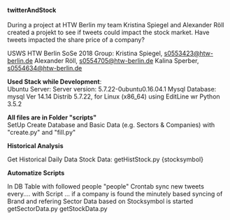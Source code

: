 <b>twitterAndStock</b><br>
<br>
During a project at HTW Berlin my team Kristina Spiegel and Alexander Röll created a projekt to see if tweets could impact the stock market. 
Have tweets impacted the share price of a company?

USWS HTW Berlin SoSe 2018 Group: 
Kristina Spiegel, s0553423@htw-berlin.de Alexander Röll, s0554705@htw-berlin.de Kalina Sperber, s0554634@htw-berlin.de

<b>Used Stack while Development</b>: <br>
Ubuntu Server: Server version: 5.7.22-0ubuntu0.16.04.1 
Mysql Database: mysql  Ver 14.14 Distrib 5.7.22, for Linux (x86_64) using  EditLine wr
Python 3.5.2


<b>All files are in Folder "scripts"</b> <br>
SetUp Create Database and Basic Data (e.g. Sectors & Companies) with "create.py" and "fill.py"

<b>Historical Analysis</b> <br>

Get Historical Daily Data Stock Data: getHistStock.py {stocksymbol}


<b>Automatize Scripts </b> <br>

In DB Table with followed people "people"
Crontab sync new tweets every.... with Script ...
if a company is found the minutely based syncing of Brand and refering Sector Data based on Stocksymbol is started getSectorData.py getStockData.py
